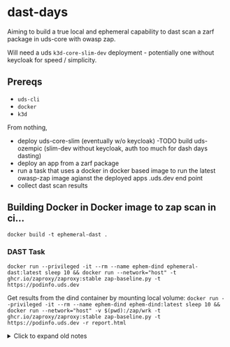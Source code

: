 # dast-days

Aiming to build a true local and ephemeral capability to dast scan a zarf package in uds-core with owasp zap.

Will need a uds `k3d-core-slim-dev` deployment - potentially one without keycloak for speed / simplicity.

## Prereqs
- `uds-cli`
- `docker`
- `k3d`


From nothing, 
- deploy uds-core-slim (eventually w/o keycloak)
  -TODO build uds-ozempic (slim-dev without keycloak, auth too much for dash days dasting)
- deploy an app from a zarf package
- run a task that uses a docker in docker based image to run the latest owasp-zap image agianst the deployed apps <app>.uds.dev end point
- collect dast scan results



## Building Docker in Docker image to zap scan in ci...
`docker build -t ephemeral-dast .`




### DAST Task


`docker run --privileged -it --rm --name ephem-dind ephemeral-dast:latest sleep 10 && docker run --network="host" -t ghcr.io/zaproxy/zaproxy:stable zap-baseline.py -t https://podinfo.uds.dev`

Get results from the dind container by mounting local volume:
`docker run --privileged -it --rm --name ephem-dind ephem-dind:latest sleep 10 && docker run --network="host" -v $(pwd):/zap/wrk -t ghcr.io/zaproxy/zaproxy:stable zap-baseline.py -t https://podinfo.uds.dev -r report.html`

<details> <summary>Click to expand old notes</summary>

# DAST via Docker in docker locally

## Magical command TLDR
`docker run --privileged -it --rm --name ephem-dind ephemeral-dast:latest sleep 10 && docker run --network="host" -t ghcr.io/zaproxy/zaproxy:stable zap-baseline.py -t https://podinfo.uds.dev`

## Deploy podinfo
Using the [podinfo repo](https://gitlab.devops.nswccd.navy.mil/project-blue/certificate-to-ship/example-projects/podinfo.git) `@feature/dast-scan`

create for mac book - `zarf package create . -a arm64`
for ci env - `zarf package create . -a amd64`

deploy pod info with the local DOMAIN set `zarf package deploy zarf-package-podinfo-arm64-6.3.5.tar.zst --set=DOMAIN=uds.dev --confirm`

### when in doubt just sleep it out
Apparently not detaching the docker run for the `dind` image doesn't fully let docker initialize properly, BUT by sleeping it works like a champ locally...

To avoid having to run a `-d` detached image you can just sleep the dind container run and then you wont have to `docker kill <image-id>` the detached container and `docker rmi <your-image>`

```docker run --privileged -it --rm --name ephem-dind ephemeral-dast:latest sleep 30 && /bin/sh 

</details>







Given: a zarf yaml and the desire to dast scan the app it will deploy
When I run: `uds run dast-scan-package --set package_path=<path-to-pkg>`
the UDS task will:
  - [ ] verify that a uds cluster is initialized or not
    - deploys `k3d-core-slim-dev:0.26.0` if not
  - [ ] create my zarf package (if not an oci ref)
  - [ ] deploy the package
  - [ ] check if it exposes an end point
  - [ ] dast scan the endpont(s)


Given I want to dast scan any exposed endpoints on my cluster
When I run `uds run dast-master`
the UDS task will:
  - verify that a uds cluster is initialized or not
    - deploys `k3d-core-slim-dev:0.26.0` if not
  - get list of all namespaces
  - check for packages in all namespaces
  - for list of packages get exposed endpoints
  - for exposed end point DAST scan that B
  - store dast results in `<package_name>.<app_name>.domain-report.html` and `<package_name>.<app_name>.domain-report.json`